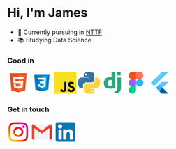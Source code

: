 # Hi,  I'm James 


- 🏫 Currently pursuing in [NTTF](https://www.nttftrg.com)
- 📚 Studying Data Science

### Good in
<img src="images/html.png" height="50" width="50" alt="HTML"><addr>
<img src="images/css.png" height="50" width="50" alt="CSS">
<img src="images/js.png" height="50" width="50" alt="JS">
<img src="images/python.png" height="50" width="50" alt="Python">
<img src="images/django.png" height="50" width="50" alt="Django">
<img src="images/figma.png" height="50" width="50" alt="Figma">
<img src="images/flutter.png" height="50" width="50" alt="Flutter">



### Get in touch
<a href="https://www.instagram.com/james__f_/" target="_blank"><img src="images/insta.png" height="50" width="50" alt="Instagram"></a><addr>
<a href="mailto:jamesfrancis1947@gmail.com" target="_blank"><img src="images/gmail.png" height="50" width="50" alt="Gmail"></a><addr>
<a href="https://www.linkedin.com/in/iamjamesfrancis/" target="_blank"><img src="images/linkedin.png" height="50" width="50" alt="Linkedin"></a><addr>

